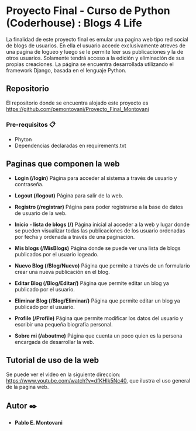 # Proyecto Final - Curso de Python (Coderhouse) : Blogs 4 Life

La finalidad de este proyecto final es emular una pagina web tipo red social de blogs de usuarios. En ella el usuario accede exclusivamente atreves de una pagina de logueo y luego se le permite leer sus publicaciones y la de otros usuarios. Solamente tendrá acceso a la edición y eliminación de sus propias creaciones.
La página se encuentra desarrollada utilizando el framework Django, basada en el lenguaje Python.


## Repositorio 

El repositorio donde se encuentra alojado este proyecto es https://github.com/pemontovani/Proyecto_Final_Montovani


### Pre-requisitos 📋

* Phyton
* Dependencias declaradas en requirements.txt


## Paginas que componen la web

* **Login (/login)**
Página para acceder al sistema a través de usuario y contraseña.

* **Logout (/logout)**
Página para salir de la web.

* **Registro (/registrar)**
Página para poder registrarse a la base de datos de usuario de la web.

* **Inicio - lista de blogs (/)**
Página inicial al acceder a la web y lugar donde se pueden visualizar todas las publicaciones de los usuario ordenadas por fecha y ordenada a través de una paginación.

* **Mis blogs (/MisBlogs)**
Página donde se puede ver una lista de blogs publicados por el usuario logeado.

* **Nuevo Blog (/Blog/Nuevo)**
Página que permite a través de un formulario crear una nueva publicación en el blog.

* **Editar Blog (/Blog/Editar/<id>)**
Página que permite editar un blog ya publicado por el usuario.
  
* **Eliminar Blog (/Blog/Eliminar/<id>)**
Página que permite editar un blog ya publicado por el usuario.
  
* **Profile (/Profile)**
Página que permite modificar los datos del usuario y escribir una pequeña biografia personal.
  
* **Sobre mi (/aboutme)**
Página que cuenta un poco quien es la persona encargada de desarrollar la web.

## Tutorial de uso de la web

Se puede ver el video en la siguiente direccion: https://www.youtube.com/watch?v=dfKHlk5Nc40, que ilustra el uso general de la pagina web.


## Autor ✒️

* **Pablo E. Montovani** 
